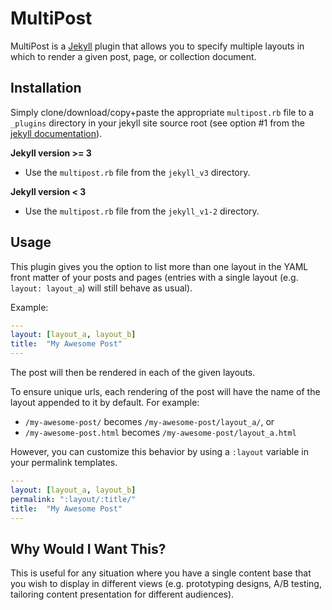 # MultiPost
MultiPost is a [Jekyll](https://github.com/mojombo/jekyll) plugin that allows you to specify multiple layouts in which to render a given post, page, or collection document.

## Installation
Simply clone/download/copy+paste the appropriate `multipost.rb` file to a `_plugins` directory in your jekyll site source root (see option #1 from the [jekyll documentation](http://jekyllrb.com/docs/plugins/#installing-a-plugin)).

**Jekyll version >= 3**
- Use the `multipost.rb` file from the `jekyll_v3` directory.

**Jekyll version < 3**
- Use the `multipost.rb` file from the `jekyll_v1-2` directory.

## Usage
This plugin gives you the option to list more than one layout in the YAML front matter of your posts and pages (entries with a single layout (e.g. `layout: layout_a`) will still behave as usual).

Example:
```yaml
---
layout: [layout_a, layout_b]
title:  "My Awesome Post"
---
```

The post will then be rendered in each of the given layouts.

To ensure unique urls, each rendering of the post will have the name of the layout appended to it by default. For example:

- `/my-awesome-post/` becomes `/my-awesome-post/layout_a/`, or
- `/my-awesome-post.html` becomes `/my-awesome-post/layout_a.html`


However, you can customize this behavior by using a `:layout` variable in your permalink templates.

```yaml
---
layout: [layout_a, layout_b]
permalink: ":layout/:title/"
title:  "My Awesome Post"
---
```

## Why Would I Want This?
This is useful for any situation where you have a single content base that you wish to display in different views (e.g. prototyping designs, A/B testing, tailoring content presentation for different audiences).
